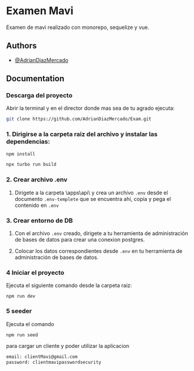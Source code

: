 
# Examen Mavi

Examen de mavi realizado con monorepo, sequelize y vue.




## Authors

- [@AdrianDiazMercado](https://www.github.com/AdrianDiazMercado)


## Documentation

### Descarga del proyecto
Abrir la terminal y en el director donde mas sea de tu agrado ejecuta:

```bash
git clone https://github.com/AdrianDiazMercado/Exam.git
```
### 1. Dirigirse a la carpeta raiz del archivo y instalar las dependencias: 
```bash
npm install
```
```bash
npx turbo run build
```
### 2. Crear archivo .env
1. Dirigete a la carpeta \apps\api\ y crea un archivo `.env` desde el documento `.env-templete` que se encuentra ahi, copia y pega el contenido en `.env`

### 3. Crear entorno de DB
1. Con el archivo `.env` creado, dirigete a tu herramienta de administración de bases de datos para crear una conexion postgres.

2. Colocar los datos correspondientes desde `.env` en tu herramienta de administración de bases de datos.

### 4 Iniciar el proyecto
Ejecuta el siguiente comando desde la carpeta raiz:
```bach
npm run dev
 ```

### 5 seeder
Ejecuta el comando 
```bash
npm run seed
```
para cargar un cliente y poder utilizar la aplicacion
```bash
email: clientMavi@gmail.com
password: clientmavipasswordsecurity
```
